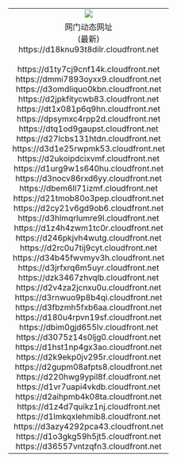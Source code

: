 ﻿<table>
  <tr></tr>
  <tr><td colspan=2 align=center><img src="https://d18knu93t8dilr.cloudfront.net/Up/oGate.jpg" /></td></tr>
  <tr><td colspan=2 align=center>网门动态网址<br/>(最新)
<br>https://d18knu93t8dilr.cloudfront.net
<br/>
<br>https://d1ty7cj9cnf14k.cloudfront.net
<br>https://dmmi7893oyxx9.cloudfront.net
<br>https://d3omdliquo0kbn.cloudfront.net
<br>https://d2jpkfitycwb83.cloudfront.net
<br>https://dt1x081p6q9hn.cloudfront.net
<br>https://dpsymxc4rpp2d.cloudfront.net
<br>https://dtq1od9gaupst.cloudfront.net
<br>https://d27lcbs131htdn.cloudfront.net
<br>https://d3d1e25rwpmk53.cloudfront.net
<br>https://d2ukoipdcixvmf.cloudfront.net
<br>https://d1urg9w1s640hu.cloudfront.net
<br>https://d3nocv86rxd6yy.cloudfront.net
<br>https://dbem6ll71izmf.cloudfront.net
<br>https://d21tmob80o3pep.cloudfront.net
<br>https://d2cy21v6gd9ob6.cloudfront.net
<br>https://d3hlmqrlumre9l.cloudfront.net
<br>https://d1z4h4zwm1tc0r.cloudfront.net
<br>https://d246pkjvh4wutg.cloudfront.net
<br>https://d2rc0u7tij9cyt.cloudfront.net
<br>https://d34b45fwvmyv3h.cloudfront.net
<br>https://d3jrfxrq6m5uyr.cloudfront.net
<br>https://dzk3467zhvqlb.cloudfront.net
<br>https://d2v4za2jcnxu0u.cloudfront.net
<br>https://d3rnwuo9p8b4qi.cloudfront.net
<br>https://d3fbzmh5fxb6aa.cloudfront.net
<br>https://d180u4rpvn19sf.cloudfront.net
<br>https://dbim0gjd655lv.cloudfront.net
<br>https://d3075z14s0ljg0.cloudfront.net
<br>https://d1hst1np4gx3ao.cloudfront.net
<br>https://d2k9ekp0jv295r.cloudfront.net
<br>https://d2gupm08afpts8.cloudfront.net
<br>https://d220hwg9ypil8f.cloudfront.net
<br>https://d1vr7uapi4vkdb.cloudfront.net
<br>https://d2aihpmb4k08ta.cloudfront.net
<br>https://d1z4d7quikz1nj.cloudfront.net
<br>https://d1lmkqxlehmib8.cloudfront.net
<br>https://d3azy4292pca43.cloudfront.net
<br>https://d1o3gkg59h5jt5.cloudfront.net
<br>https://d36557vntzqfn3.cloudfront.net
    </td>
  </tr>
</table>
